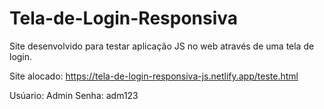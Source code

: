 # Tela-de-Login-Responsiva

Site desenvolvido para testar aplicação JS no web através de uma tela de login.

Site alocado:
https://tela-de-login-responsiva-js.netlify.app/teste.html

Usúario: Admin
Senha: adm123
